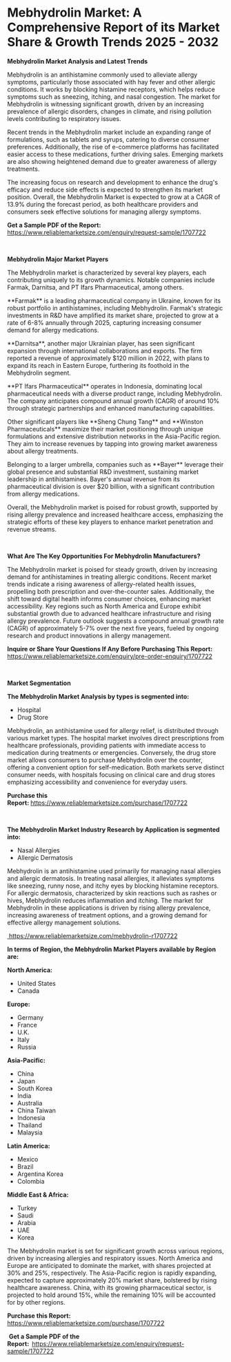 <p><h1>Mebhydrolin Market: A Comprehensive Report of its Market Share & Growth Trends 2025 - 2032</h1></p><p><strong>Mebhydrolin Market Analysis and Latest Trends</strong></p>
<p><p>Mebhydrolin is an antihistamine commonly used to alleviate allergy symptoms, particularly those associated with hay fever and other allergic conditions. It works by blocking histamine receptors, which helps reduce symptoms such as sneezing, itching, and nasal congestion. The market for Mebhydrolin is witnessing significant growth, driven by an increasing prevalence of allergic disorders, changes in climate, and rising pollution levels contributing to respiratory issues.</p><p>Recent trends in the Mebhydrolin market include an expanding range of formulations, such as tablets and syrups, catering to diverse consumer preferences. Additionally, the rise of e-commerce platforms has facilitated easier access to these medications, further driving sales. Emerging markets are also showing heightened demand due to greater awareness of allergy treatments. </p><p>The increasing focus on research and development to enhance the drug's efficacy and reduce side effects is expected to strengthen its market position. Overall, the Mebhydrolin Market is expected to grow at a CAGR of 13.9% during the forecast period, as both healthcare providers and consumers seek effective solutions for managing allergy symptoms.</p></p>
<p><strong>Get a Sample PDF of the Report:&nbsp;</strong> <a href="https://www.reliablemarketsize.com/enquiry/request-sample/1707722?utm_campaign=3251&utm_medium=2&utm_source=Github&utm_content=ia&utm_term=19042025&utm_id=mebhydrolin">https://www.reliablemarketsize.com/enquiry/request-sample/1707722</a></p>
<p>&nbsp;</p>
<p><strong>Mebhydrolin Major Market Players</strong></p>
<p><p>The Mebhydrolin market is characterized by several key players, each contributing uniquely to its growth dynamics. Notable companies include Farmak, Darnitsa, and PT Ifars Pharmaceutical, among others.</p><p>**Farmak** is a leading pharmaceutical company in Ukraine, known for its robust portfolio in antihistamines, including Mebhydrolin. Farmak's strategic investments in R&D have amplified its market share, projected to grow at a rate of 6-8% annually through 2025, capturing increasing consumer demand for allergy medications.</p><p>**Darnitsa**, another major Ukrainian player, has seen significant expansion through international collaborations and exports. The firm reported a revenue of approximately $120 million in 2022, with plans to expand its reach in Eastern Europe, furthering its foothold in the Mebhydrolin segment.</p><p>**PT Ifars Pharmaceutical** operates in Indonesia, dominating local pharmaceutical needs with a diverse product range, including Mebhydrolin. The company anticipates compound annual growth (CAGR) of around 10% through strategic partnerships and enhanced manufacturing capabilities.</p><p>Other significant players like **Sheng Chung Tang** and **Winston Pharmaceuticals** maximize their market positioning through unique formulations and extensive distribution networks in the Asia-Pacific region. They aim to increase revenues by tapping into growing market awareness about allergy treatments.</p><p>Belonging to a larger umbrella, companies such as **Bayer** leverage their global presence and substantial R&D investment, sustaining market leadership in antihistamines. Bayer's annual revenue from its pharmaceutical division is over $20 billion, with a significant contribution from allergy medications.</p><p>Overall, the Mebhydrolin market is poised for robust growth, supported by rising allergy prevalence and increased healthcare access, emphasizing the strategic efforts of these key players to enhance market penetration and revenue streams.</p></p>
<p>&nbsp;</p>
<p><strong>What Are The Key Opportunities For Mebhydrolin Manufacturers?</strong></p>
<p><p>The Mebhydrolin market is poised for steady growth, driven by increasing demand for antihistamines in treating allergic conditions. Recent market trends indicate a rising awareness of allergy-related health issues, propelling both prescription and over-the-counter sales. Additionally, the shift toward digital health informs consumer choices, enhancing market accessibility. Key regions such as North America and Europe exhibit substantial growth due to advanced healthcare infrastructure and rising allergy prevalence. Future outlook suggests a compound annual growth rate (CAGR) of approximately 5-7% over the next five years, fueled by ongoing research and product innovations in allergy management.</p></p>
<p><strong>Inquire or Share Your Questions If Any Before Purchasing This Report:</strong> <a href="https://www.reliablemarketsize.com/enquiry/pre-order-enquiry/1707722?utm_campaign=3251&utm_medium=2&utm_source=Github&utm_content=ia&utm_term=19042025&utm_id=mebhydrolin">https://www.reliablemarketsize.com/enquiry/pre-order-enquiry/1707722</a></p>
<p>&nbsp;</p>
<p><strong>Market Segmentation</strong></p>
<p><strong>The Mebhydrolin Market Analysis by types is segmented into:</strong></p>
<p><ul><li>Hospital</li><li>Drug Store</li></ul></p>
<p><p>Mebhydrolin, an antihistamine used for allergy relief, is distributed through various market types. The hospital market involves direct prescriptions from healthcare professionals, providing patients with immediate access to medication during treatments or emergencies. Conversely, the drug store market allows consumers to purchase Mebhydrolin over the counter, offering a convenient option for self-medication. Both markets serve distinct consumer needs, with hospitals focusing on clinical care and drug stores emphasizing accessibility and convenience for everyday users.</p></p>
<p><strong>Purchase this Report:&nbsp;</strong><a href="https://www.reliablemarketsize.com/purchase/1707722?utm_campaign=3251&utm_medium=2&utm_source=Github&utm_content=ia&utm_term=19042025&utm_id=mebhydrolin">https://www.reliablemarketsize.com/purchase/1707722</a></p>
<p>&nbsp;</p>
<p><strong>The Mebhydrolin Market Industry Research by Application is segmented into:</strong></p>
<p><ul><li>Nasal Allergies</li><li>Allergic Dermatosis</li></ul></p>
<p><p>Mebhydrolin is an antihistamine used primarily for managing nasal allergies and allergic dermatosis. In treating nasal allergies, it alleviates symptoms like sneezing, runny nose, and itchy eyes by blocking histamine receptors. For allergic dermatosis, characterized by skin reactions such as rashes or hives, Mebhydrolin reduces inflammation and itching. The market for Mebhydrolin in these applications is driven by rising allergy prevalence, increasing awareness of treatment options, and a growing demand for effective allergy management solutions.</p></p>
<p><a href="https://www.reliablemarketsize.com/mebhydrolin-r1707722?utm_campaign=3251&utm_medium=2&utm_source=Github&utm_content=ia&utm_term=19042025&utm_id=mebhydrolin">&nbsp;https://www.reliablemarketsize.com/mebhydrolin-r1707722</a></p>
<p><strong>In terms of Region, the Mebhydrolin Market Players available by Region are:</strong></p>
<p>
    <p> <strong> North America: </strong>
        <ul>
            <li>United States</li>
            <li>Canada</li>
        </ul>
        </p> 
    <p> <strong> Europe: </strong>
        <ul>
            <li>Germany</li>
            <li>France</li>
            <li>U.K.</li>
            <li>Italy</li>
            <li>Russia</li>
        </ul>
        </p> 
    <p> <strong> Asia-Pacific: </strong>
        <ul>
            <li>China</li>
            <li>Japan</li>
            <li>South Korea</li>
            <li>India</li>
            <li>Australia</li>
            <li>China Taiwan</li>
            <li>Indonesia</li>
            <li>Thailand</li>
            <li>Malaysia</li>
        </ul>
        </p> 
    <p> <strong> Latin America: </strong>
        <ul>
            <li>Mexico</li>
            <li>Brazil</li>
            <li>Argentina Korea</li>
            <li>Colombia</li>
        </ul>
        </p> 
    <p> <strong> Middle East & Africa: </strong>
        <ul>
            <li>Turkey</li>
            <li>Saudi</li>
            <li>Arabia</li>
            <li>UAE</li>
            <li>Korea</li>
        </ul>
    </p>
    </p>
<p><p>The Mebhydrolin market is set for significant growth across various regions, driven by increasing allergies and respiratory issues. North America and Europe are anticipated to dominate the market, with shares projected at 30% and 25%, respectively. The Asia-Pacific region is rapidly expanding, expected to capture approximately 20% market share, bolstered by rising healthcare awareness. China, with its growing pharmaceutical sector, is projected to hold around 15%, while the remaining 10% will be accounted for by other regions.</p></p>
<p><strong>Purchase this Report: </strong><a href="https://www.reliablemarketsize.com/purchase/1707722?utm_campaign=3251&utm_medium=2&utm_source=Github&utm_content=ia&utm_term=19042025&utm_id=mebhydrolin">https://www.reliablemarketsize.com/purchase/1707722</a></p>
<p>&nbsp;<strong>Get a Sample PDF of the Report:&nbsp;&nbsp;</strong><a href="https://www.reliablemarketsize.com/enquiry/request-sample/1707722?utm_campaign=3251&utm_medium=2&utm_source=Github&utm_content=ia&utm_term=19042025&utm_id=mebhydrolin">https://www.reliablemarketsize.com/enquiry/request-sample/1707722</a></p>
<p><strong></strong></p>
<p><p></p><p></p><p></p></p>
